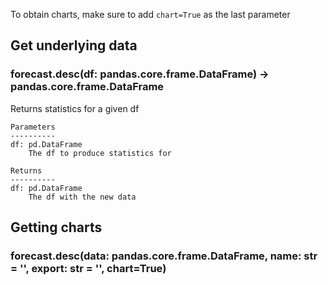 To obtain charts, make sure to add `chart=True` as the last parameter

## Get underlying data 
### forecast.desc(df: pandas.core.frame.DataFrame) -> pandas.core.frame.DataFrame

Returns statistics for a given df

    Parameters
    ----------
    df: pd.DataFrame
        The df to produce statistics for

    Returns
    ----------
    df: pd.DataFrame
        The df with the new data

## Getting charts 
### forecast.desc(data: pandas.core.frame.DataFrame, name: str = '', export: str = '', chart=True)


